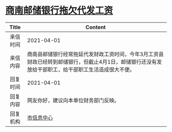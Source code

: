 # <a href="http://www.shangluo.gov.cn/zmhd/ldxxxx.jsp?urltype=leadermail.LeaderMailContentUrl&wbtreeid=1112&leadermailid=7090">商南邮储银行拖欠代发工资</a>
| Title |                                   Content                                   |
|:-----:|-----------------------------------------------------------------------------|
| 来信时间  | 2021-04-01                                                                  |
| 来信内容  | 商南县邮储银行经常拖延代发财政工资时间，今年3月工资县财政已经转到邮储银行，但截止4月1日，邮储银行还没有发放给干部职工，给干部职工生活造成很大不便。 |
| 回复时间  | 2021-04-01                                                                  |
| 回复内容  | 网友你好，建议向本单位财务部门反映。                                                          |
| 回复机构  | <a href="../../categories/agencies/市信息中心.md">市信息中心</a>                        |